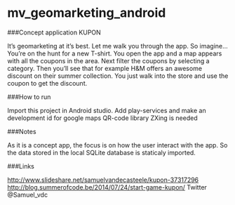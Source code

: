 mv_geomarketing_android
=======================

###Concept application KUPON

It’s geomarketing at it’s best. Let me walk you through the app. So imagine… You’re on the hunt for a new T-shirt. You open the app and a map appears with all the coupons in the area. Next filter the coupons by selecting a category. Then you’ll see that for example H&M offers an awesome discount on their summer collection. You just walk into the store and use the coupon to get the discount.

###How to run

Import this project in Android studio.
Add play-services and make an development id for google maps
QR-code library ZXing is needed

###Notes

As it is a concept app, the focus is on how the user interact with the app. So the data stored in the local SQLite database is staticaly imported.

###Links

http://www.slideshare.net/samuelvandecasteele/kupon-37317296
http://blog.summerofcode.be/2014/07/24/start-game-kupon/
Twitter @Samuel_vdc



